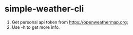 # simple-weather-cli

1. Get personal api token from https://openweathermap.org;
2. Use -h to get more info.
